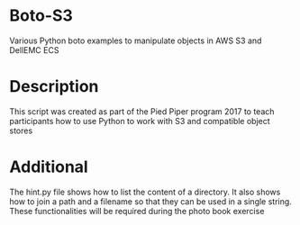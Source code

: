 # Boto-S3
Various Python boto examples to manipulate objects in AWS S3 and DellEMC ECS
# Description
This script was created as part of the Pied Piper program 2017 to teach participants how to use Python to work with S3 and compatible object stores
# Additional
The hint.py file shows how to list the content of a directory. It also shows how to join a path and a filename so that they can be used in a single string. These functionalities will be required during the photo book exercise
